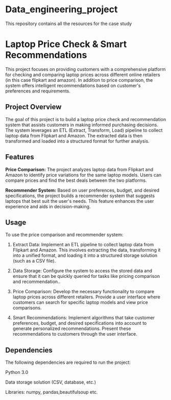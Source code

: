 # Data_engineering_project
This repository contains all the resources for the case study
# Laptop Price Check & Smart Recommendations
This project focuses on providing customers with a comprehensive platform for checking and comparing laptop prices across different online retailers (in this case flipkart and amazon). In addition to price comparison, the system offers intelligent recommendations based on customer's preferences and requirements.

## Project Overview
The goal of this project is to build a laptop price check and recommendation system that assists customers in making informed purchasing decisions. The system leverages an ETL (Extract, Transform, Load) pipeline to collect laptop data from Flipkart and Amazon. The extracted data is then transformed and loaded into a structured format for further analysis.

## Features
**Price Comparison:** The project analyzes laptop data from Flipkart and Amazon to identify price variations for the same laptop models. Users can compare prices and find the best deals between the two platforms.

**Recommender System:** Based on user preferences, budget, and desired specifications, the project builds a recommender system that suggests laptops that best suit the user's needs. This feature enhances the user experience and aids in decision-making.

## Usage
To use the price comparison and recommender system:

1) Extract Data: Implement an ETL pipeline to collect laptop data from Flipkart and Amazon. This involves extracting the data, transforming it into a unified format, and loading it into a structured storage solution (such as a CSV file).

2) Data Storage: Configure the system to access the stored data and ensure that it can be quickly queried for tasks like pricing comparison and recommendation..

3) Price Comparison: Develop the necessary functionality to compare laptop prices across different retailers. Provide a user interface where customers can search for specific laptop models and view price comparisons.

4) Smart Recommendations: Implement algorithms that take customer preferences, budget, and desired specifications into account to generate personalized recommendations. Present these recommendations to customers through the user interface.

## Dependencies

The following dependencies are required to run the project:

Python 3.0

Data storage solution (CSV, database, etc.)

Libraries: numpy, pandas,beautifulsoup etc.
